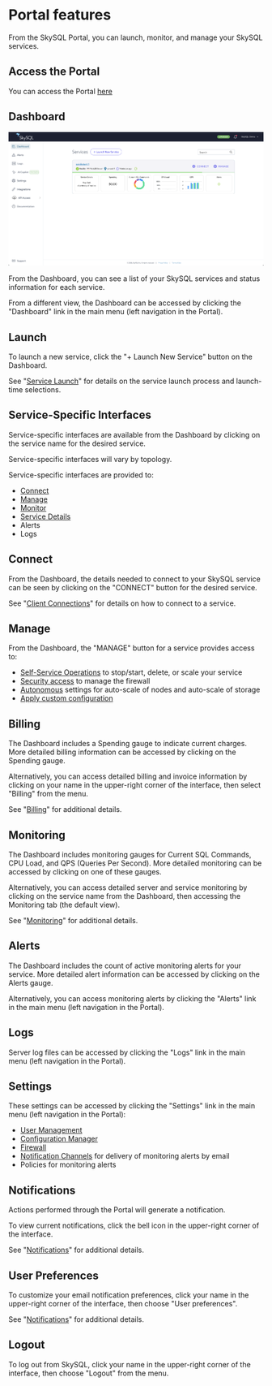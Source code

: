 # Portal features

From the SkySQL Portal, you can launch, monitor, and manage your SkySQL services.

## Access the Portal

You can access the Portal [here](https://app.skysql.com/dashboard)

## Dashboard

![dashboard](dashboard.png)


From the Dashboard, you can see a list of your SkySQL services and status information for each service.

From a different view, the Dashboard can be accessed by clicking the "Dashboard" link in the main menu (left navigation in the Portal).

## Launch

To launch a new service, click the "+ Launch New Service" button on the Dashboard.

See "[Service Launch](<./Launch page.md>)" for details on the service launch process and launch-time selections.

## Service-Specific Interfaces

Service-specific interfaces are available from the Dashboard by clicking on the service name for the desired service.

Service-specific interfaces will vary by topology.

Service-specific interfaces are provided to:

- [Connect](<../Connecting to Sky DBs/>)
- [Manage](<./Manage your Service.md>)
- [Monitor](<./Service Monitoring Panels.md>)
- [Service Details](<./Service Details page.md>)
- Alerts
- Logs

## Connect

From the Dashboard, the details needed to connect to your SkySQL service can be seen by clicking on the "CONNECT" button for the desired service.

See "[Client Connections](<../Connecting to Sky DBs/>)" for details on how to connect to a service.

## Manage

From the Dashboard, the "MANAGE" button for a service provides access to:

- [Self-Service Operations](<./Manage your Service.md>) to stop/start, delete, or scale your service
- [Security access](<../Security/Configuring Firewall.md>) to manage the firewall
- [Autonomous](<../Autonomously scale Compute, Storage/>) settings for auto-scale of nodes and auto-scale of storage
- [Apply custom configuration](../config/)

## Billing

The Dashboard includes a Spending gauge to indicate current charges. More detailed billing information can be accessed by clicking on the Spending gauge.

Alternatively, you can access detailed billing and invoice information by clicking on your name in the upper-right corner of the interface, then select "Billing" from the menu.

See "[Billing](<../Billing and Power Tier/Billing.md>)" for additional details.

## Monitoring

The Dashboard includes monitoring gauges for Current SQL Commands, CPU Load, and QPS (Queries Per Second). More detailed monitoring can be accessed by clicking on one of these gauges.

Alternatively, you can access detailed server and service monitoring by clicking on the service name from the Dashboard, then accessing the Monitoring tab (the default view).

See "[Monitoring](<./Service Monitoring Panels.md>)" for additional details.

## Alerts

The Dashboard includes the count of active monitoring alerts for your service. More detailed alert information can be accessed by clicking on the Alerts gauge.

Alternatively, you can access monitoring alerts by clicking the "Alerts" link in the main menu (left navigation in the Portal).

## Logs

Server log files can be accessed by clicking the "Logs" link in the main menu (left navigation in the Portal).

## Settings

These settings can be accessed by clicking the "Settings" link in the main menu (left navigation in the Portal):

- [User Management](<../Security/Managing Portal Users.md>)
- [Configuration Manager](../config/)
- [Firewall](<../Security/Configuring Firewall.md>)
- [Notification Channels](<../Portal features/Notifications.md>) for delivery of monitoring alerts by email
- Policies for monitoring alerts

## Notifications

Actions performed through the Portal will generate a notification.

To view current notifications, click the bell icon in the upper-right corner of the interface.

See "[Notifications](<../Portal features/Notifications.md>)" for additional details.

## User Preferences

To customize your email notification preferences, click your name in the upper-right corner of the interface, then choose "User preferences".

See "[Notifications](<../Portal features/Notifications.md>)" for additional details.

## Logout

To log out from SkySQL, click your name in the upper-right corner of the interface, then choose "Logout" from the menu.
